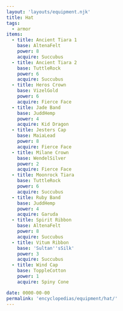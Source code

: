 ```yaml
---
layout: 'layouts/equipment.njk'
title: Hat
tags:
  - armor
items:
  - title: Ancient Tiara 1
    base: AltenaFelt
    power: 8
    acquire: Succubus
  - title: Ancient Tiara 2
    base: TuttleRock
    power: 6
    acquire: Succubus
  - title: Heros Crown
    base: VizelGold
    power: 6
    acquire: Fierce Face
  - title: Jade Band
    base: JuddHemp
    power: 4
    acquire: Kid Dragon
  - title: Jesters Cap
    base: MaiaLead
    power: 8
    acquire: Fierce Face
  - title: Milane Crown
    base: WendelSilver
    power: 2
    acquire: Fierce Face
  - title: Moonrock Tiara
    base: TuttleRock
    power: 6
    acquire: Succubus
  - title: Ruby Band
    base: JuddHemp
    power: 4
    acquire: Garuda
  - title: Spirit Ribbon
    base: AltenaFelt
    power: 8
    acquire: Succubus
  - title: Vitum Ribbon
    base: 'Sultan''sSilk'
    power: 3
    acquire: Succubus
  - title: Wind Cap
    base: ToppleCotton
    power: 1
    acquire: Spiny Cone

date: 0000-00-00
permalink: 'encyclopedias/equipment/hat/'
---
```

